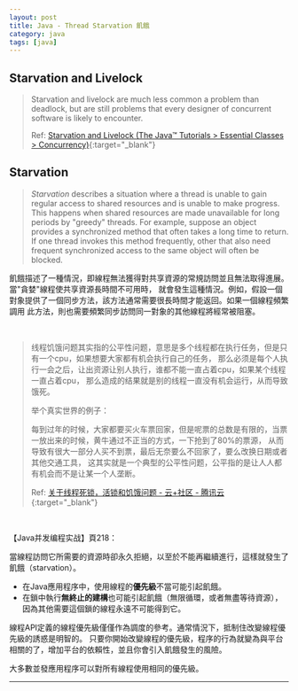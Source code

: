 ```yaml
---
layout: post
title: Java - Thread Starvation 飢餓
category: java
tags: [java]
---
```


## Starvation and Livelock

> Starvation and livelock are much less common a problem than deadlock, but are still problems that every designer of 
> concurrent software is likely to encounter.
>
> Ref: [Starvation and Livelock (The Java™ Tutorials > Essential Classes > Concurrency)](https://docs.oracle.com/javase/tutorial/essential/concurrency/starvelive.html){:target="_blank"}

## Starvation

> *Starvation* describes a situation where a thread is unable to gain regular access to shared resources and is unable to 
> make progress. This happens when shared resources are made unavailable for long periods by "greedy" threads. For 
> example, suppose an object provides a synchronized method that often takes a long time to return. If one thread invokes 
> this method frequently, other that also need frequent synchronized access to the same object will often be blocked.

飢餓描述了一種情況，即線程無法獲得對共享資源的常規訪問並且無法取得進展。當"貪婪"線程使共享資源長時間不可用時，
就會發生這種情況。例如，假設一個對象提供了一個同步方法，該方法通常需要很長時間才能返回。如果一個線程頻繁調用
此方法，則也需要頻繁同步訪問同一對象的其他線程將經常被阻塞。

<br>

> 线程饥饿问题其实指的公平性问题，意思是多个线程都在执行任务，但是只有一个cpu，如果想要大家都有机会执行自己的任务，
> 那么必须是每个人执行一会之后，让出资源让别人执行，谁都不能一直占着cpu，如果某个线程一直占着cpu，
> 那么造成的结果就是别的线程一直没有机会运行，从而导致饿死。
>
> 举个真实世界的例子：
>
> 每到过年的时候，大家都要买火车票回家，但是呢票的总数是有限的，当票一放出来的时候，黄牛通过不正当的方式，一下抢到了80%的票源，
> 从而导致有很大一部分人买不到票，最后无奈要么不回家了，要么改换日期或者其他交通工具，
> 这其实就是一个典型的公平性问题，公平指的是让人人都有机会而不是让某一个人垄断。
>
> Ref: [关于线程死锁，活锁和饥饿问题 - 云+社区 - 腾讯云](https://cloud.tencent.com/developer/article/1161103){:target="_blank"}

<br>

【Java并发编程实战】頁218：

當線程訪問它所需要的資源時卻永久拒絕，以至於不能再繼續進行，這樣就發生了飢餓（starvation）。

- 在Java應用程序中，使用線程的**優先級**不當可能引起飢餓。
- 在鎖中執行**無終止的建構**也可能引起飢餓（無限循環，或者無盡等待資源），因為其他需要這個鎖的線程永遠不可能得到它。

線程API定義的線程優先級僅僅作為調度的參考。通常情況下，抵制住改變線程優先級的誘惑是明智的。
只要你開始改變線程的優先級，程序的行為就變為與平台相關的了，增加平台的依賴性，並且你會引入飢餓發生的風險。

大多數並發應用程序可以對所有線程使用相同的優先級。

---